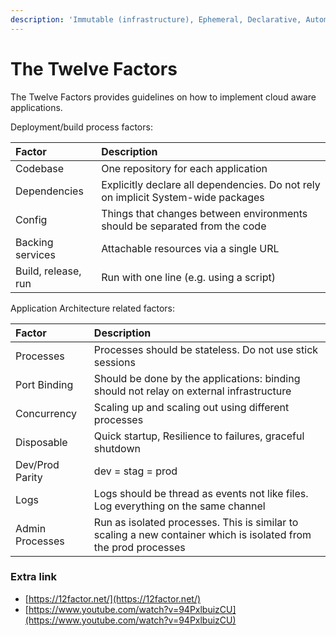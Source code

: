 ```yaml
---
description: 'Immutable (infrastructure), Ephemeral, Declarative, Automated Applications'
---
```


# The Twelve Factors

The Twelve Factors provides guidelines on how to implement cloud aware applications. 

Deployment/build process factors:

| Factor  | Description |
| :--- | :--- |
| Codebase | One repository for each application |
| Dependencies | Explicitly declare all dependencies. Do not rely on implicit System-wide packages |
| Config | Things that changes between environments should be separated from the code |
| Backing services |  Attachable resources via a single URL |
| Build, release, run |  Run with one line \(e.g. using a script\) |

Application Architecture related factors:

| Factor  | Description |
| :--- | :--- |
| Processes |  Processes should be stateless. Do not use stick sessions |
| Port Binding |  Should be done by the applications: binding should not relay on external infrastructure |
| Concurrency | Scaling up and scaling out using different processes  |
| Disposable | Quick startup, Resilience to failures, graceful shutdown |
| Dev/Prod Parity | dev = stag = prod  |
| Logs |  Logs should be thread as events not like files. Log everything on the same channel |
| Admin Processes | Run as isolated processes. This is similar to scaling a new container which is isolated from the prod processes |

### Extra link

* [https://12factor.net/](https://12factor.net/)
* [https://www.youtube.com/watch?v=94PxlbuizCU](https://www.youtube.com/watch?v=94PxlbuizCU)

